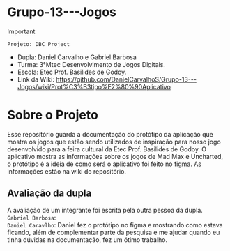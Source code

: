 # Grupo-13---Jogos

>[!Important]
 > `Projeto: DBC Project`
>- Dupla: Daniel Carvalho e Gabriel Barbosa
>- Turma: 3°Mtec Desenvolvimento de Jogos Digitais.
>- Escola: Etec Prof. Basilides de Godoy.
>- Link da Wiki: https://github.com/DanielCarvalhoS/Grupo-13---Jogos/wiki/Prot%C3%B3tipo%E2%80%90Aplicativo

# Sobre o Projeto
Esse repositório guarda a documentação do protótipo da aplicação que mostra os jogos que estão sendo utilizados de inspiração para nosso jogo desenvolvido para a feira cultural da Etec Prof. Basilides de Godoy. O aplicativo mostra as informações sobre os jogos de Mad Max e Uncharted, o protótipo é a ideia de como será o aplicativo foi feito no figma. As informações estão na wiki do repositório.

## Avaliação da dupla

A avaliação de um integrante foi escrita pela outra pessoa da dupla.<br>
`Gabriel Barbosa`: <br>
`Daniel Caravlho`: Daniel fez o protótipo no figma e mostrando como estava ficando, além de complementar parte da pesquisa e me ajudar quando eu tinha dúvidas na documentação, fez um ótimo trabalho.
